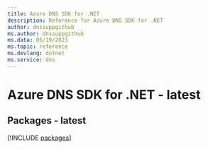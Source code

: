 ```yaml
---
title: Azure DNS SDK for .NET
description: Reference for Azure DNS SDK for .NET
author: dnssuppgithub
ms.author: dnssuppgithub
ms.data: 05/19/2023
ms.topic: reference
ms.devlang: dotnet
ms.service: dns
---
```

# Azure DNS SDK for .NET - latest
## Packages - latest
[!INCLUDE [packages](dns-index.md)]